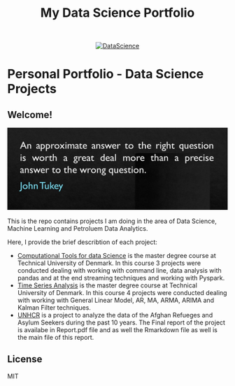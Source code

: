 <h1 align="center"> My Data Science Portfolio </h1> <br>
<p align="center">
  <a href="https://github.com/Peymankor/Data-Science_Portfolio">
    <img alt="DataScience" title="DataScience" src="https://images.squarespace-cdn.com/content/v1/54ad9bf4e4b0618d6af9be81/1480280105298-I38TK9AYARZ4I2APOH49/ke17ZwdGBToddI8pDm48kNij0lEt8mkm0VuEfDKf7TNZw-zPPgdn4jUwVcJE1ZvWEtT5uBSRWt4vQZAgTJucoTqqXjS3CfNDSuuf31e0tVEK6nv0N7bd92DrnsqQifa7MgxkYh9Pu-eQN_dRuLo0shur-lC0WofN0YB1wFg-ZW0/word+cloud.png?format=500w" width="600" height="300">
  </a>
</p>

# Personal Portfolio - Data Science Projects

## Welcome!

![image](https://github.com/Peymankor/Data-Science_Portfolio/blob/master/cover.jpg)


This is the repo contains projects I am doing in the area of Data Science, Machine Learning and Petroluem Data Analytics.
<!---
ore describtion of the projects or documents in this repo could be found in my personal website at [peymankor.github.io](https://peymankor.github.io/)
-->

Here, I provide the brief describtion of each project:
- [Computational Tools for data Science](https://github.com/Peymankor/Data-Science_Portfolio/tree/master/Computational%20Tools%20for%20Data%20Analysis) is the master degree course at Technical University of Denmark. In this course 3 projects were conducted dealing with working with command line, data analysis with pandas and at the end streaming techniques and working with Pyspark.
- [Time Series Analysis](https://github.com/Peymankor/Data-Science_Portfolio/tree/master/Time%20Series%20Analysis) is the master degree course at Technical University of Denmark. In this course 4 projects were conducted dealing with working with General Linear Model, AR, MA, ARMA, ARIMA and Kalman Filter techniques.
- [UNHCR](https://github.com/Peymankor/Data-Science_Portfolio/tree/master/UNHCR%20Report) is a project to analyze the data of the Afghan Refueges and Asylum Seekers during the past 10 years. The Final report of the project is availabe in Report.pdf file and as well the Rmarkdown file as well is the main file of this report. 

License
----

MIT

[//]: # (These are reference links used in the body of this note and get stripped out when the markdown processor does its job. There is no need to format nicely because it shouldn't be seen. Thanks SO - http://stackoverflow.com/questions/4823468/store-comments-in-markdown-syntax)


   [dill]: <https://github.com/joemccann/dillinger>
   [git-repo-url]: <https://github.com/joemccann/dillinger.git>
   [john gruber]: <http://daringfireball.net>
   [df1]: <http://daringfireball.net/projects/markdown/>
   [markdown-it]: <https://github.com/markdown-it/markdown-it>
   [Ace Editor]: <http://ace.ajax.org>
   [node.js]: <http://nodejs.org>
   [Twitter Bootstrap]: <http://twitter.github.com/bootstrap/>
   [jQuery]: <http://jquery.com>
   [@tjholowaychuk]: <http://twitter.com/tjholowaychuk>
   [express]: <http://expressjs.com>
   [AngularJS]: <http://angularjs.org>
   [Gulp]: <http://gulpjs.com>

   [PlDb]: <https://github.com/joemccann/dillinger/tree/master/plugins/dropbox/README.md>
   [PlGh]: <https://github.com/joemccann/dillinger/tree/master/plugins/github/README.md>
   [PlGd]: <https://github.com/joemccann/dillinger/tree/master/plugins/googledrive/README.md>
   [PlOd]: <https://github.com/joemccann/dillinger/tree/master/plugins/onedrive/README.md>
   [PlMe]: <https://github.com/joemccann/dillinger/tree/master/plugins/medium/README.md>
   [PlGa]: <https://github.com/RahulHP/dillinger/blob/master/plugins/googleanalytics/README.md>
